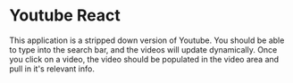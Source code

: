 # Youtube React

This application is a stripped down version of Youtube. You should be able to type into the search bar, and the videos will update dynamically. Once you click on a video, the video should be populated in the video area and pull in it's relevant info.

